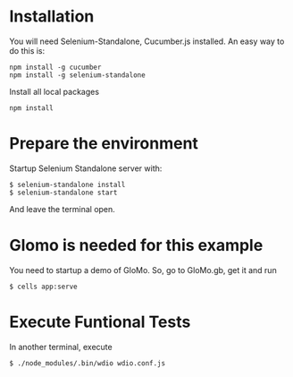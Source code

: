# Installation
You will need Selenium-Standalone, Cucumber.js installed.
An easy way to do this is:

    npm install -g cucumber
    npm install -g selenium-standalone

Install all local packages

    npm install 

# Prepare the environment
Startup Selenium Standalone server with:

    $ selenium-standalone install
    $ selenium-standalone start

And leave the terminal open.

# Glomo is needed for this example
You need to startup a demo of GloMo. So, go to GloMo.gb, get it and run

    $ cells app:serve


# Execute Funtional Tests
In another terminal, execute

    $ ./node_modules/.bin/wdio wdio.conf.js
    